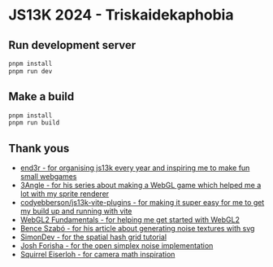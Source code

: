 # JS13K 2024 - Triskaidekaphobia

## Run development server

```sh
pnpm install
pnpm run dev
```

## Make a build

```sh
pnpm install
pnpm run build
```

## Thank yous

* [end3r - for organising js13k every year and inspiring me to make fun small webgames](https://js13kgames.com/)
* [3Angle - for his series about making a WebGL game which helped me a lot with my sprite renderer](https://www.youtube.com/@3Angle_)
* [codyebberson/js13k-vite-plugins - for making it super easy for me to get my build up and running with vite](https://github.com/codyebberson/js13k-vite-plugins)
* [WebGL2 Fundamentals - for helping me get started with WebGL2](https://webgl2fundamentals.org/)
* [Bence Szabó - for his article about generating noise textures with svg](https://css-tricks.com/creating-patterns-with-svg-filters/)
* [SimonDev - for the spatial hash grid tutorial](https://www.youtube.com/watch?v=oewDaISQpw0&pp=ygURc3BhdGlhbCBoYXNoIGdyaWQ%3D)
* [Josh Forisha - for the open simplex noise implementation](https://github.com/joshforisha/open-simplex-noise-js)
* [Squirrel Eiserloh - for camera math inspiration](http://www.mathforgameprogrammers.com/gdc2016/GDC2016_Eiserloh_Squirrel_JuicingYourCameras.pdf)